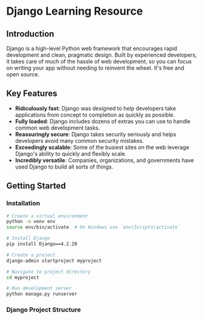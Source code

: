 # Django Learning Resource

## Introduction

Django is a high-level Python web framework that encourages rapid development
and clean, pragmatic design. Built by experienced developers, it takes care of
much of the hassle of web development, so you can focus on writing your app
without needing to reinvent the wheel. It's free and open source.

## Key Features

- **Ridiculously fast**: Django was designed to help developers take
  applications from concept to completion as quickly as possible.
- **Fully loaded**: Django includes dozens of extras you can use to handle
  common web development tasks.
- **Reassuringly secure**: Django takes security seriously and helps developers
  avoid many common security mistakes.
- **Exceedingly scalable**: Some of the busiest sites on the web leverage
  Django's ability to quickly and flexibly scale.
- **Incredibly versatile**: Companies, organizations, and governments have used
  Django to build all sorts of things.

## Getting Started

### Installation

```bash
# Create a virtual environment
python -m venv env
source env/bin/activate  # On Windows use `env\Scripts\activate`

# Install Django
pip install Django==4.2.20

# Create a project
django-admin startproject myproject

# Navigate to project directory
cd myproject

# Run development server
python manage.py runserver
```

### Django Project Structure
